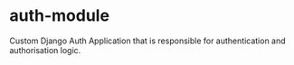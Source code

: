 # auth-module
Custom Django Auth Application that is responsible for authentication and authorisation logic.
